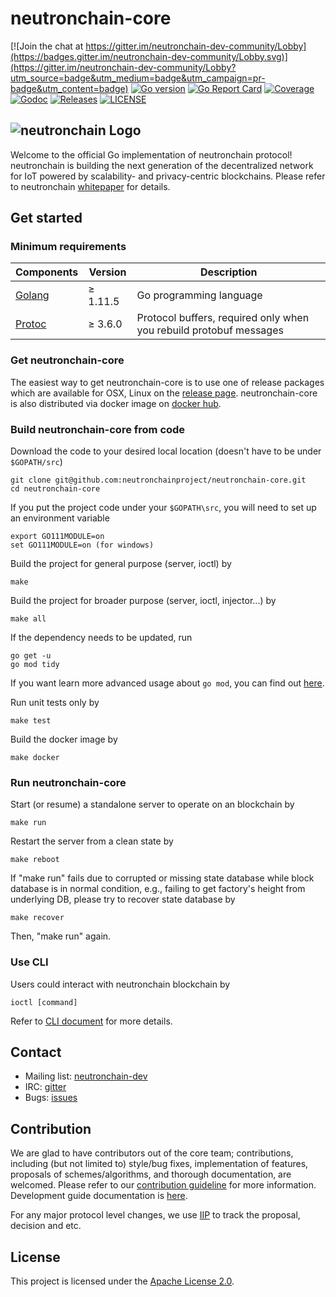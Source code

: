 # neutronchain-core

[![Join the chat at https://gitter.im/neutronchain-dev-community/Lobby](https://badges.gitter.im/neutronchain-dev-community/Lobby.svg)](https://gitter.im/neutronchain-dev-community/Lobby?utm_source=badge&utm_medium=badge&utm_campaign=pr-badge&utm_content=badge)
[![Go version](https://img.shields.io/badge/go-1.11.5-blue.svg)](https://github.com/moovweb/gvm)
[![Go Report Card](https://goreportcard.com/badge/github.com/neutronchainproject/neutronchain-core)](https://goreportcard.com/report/github.com/neutronchainproject/neutronchain-core)
[![Coverage](https://codecov.io/gh/neutronchainproject/neutronchain-core/branch/master/graph/badge.svg)](https://codecov.io/gh/neutronchainproject/neutronchain-core)
[![Godoc](http://img.shields.io/badge/go-documentation-blue.svg?style=flat-square)](https://godoc.org/github.com/neutronchainproject/neutronchain-core)
[![Releases](https://img.shields.io/github/release/neutronchainproject/neutronchain-core/all.svg?style=flat-square)](https://github.com/neutronchainproject/neutronchain-core/releases)
[![LICENSE](https://img.shields.io/badge/License-Apache%202.0-blue.svg)](LICENSE)

![neutronchain Logo](https://www.neutroncoin.io/ntclogo.png)
----

Welcome to the official Go implementation of neutronchain protocol! neutronchain is building the next generation of the decentralized 
network for IoT powered by scalability- and privacy-centric blockchains. Please refer to neutronchain
[whitepaper](https://neutronchain.io/academics) for details.

## Get started

### Minimum requirements

| Components | Version | Description |
|----------|-------------|-------------|
| [Golang](https://golang.org) | &ge; 1.11.5 | Go programming language |
| [Protoc](https://developers.google.com/protocol-buffers/) | &ge; 3.6.0 | Protocol buffers, required only when you rebuild protobuf messages |

### Get neutronchain-core

The easiest way to get neutronchain-core is to use one of release packages which are available for OSX, Linux on the 
[release page](https://github.com/neutronchainproject/neutronchain-core/releases). neutronchain-core is also distributed via docker image
on [docker hub](https://hub.docker.com/r/neutronchain/neutronchain-core).


### Build neutronchain-core from code

Download the code to your desired local location (doesn't have to be under `$GOPATH/src`)
```
git clone git@github.com:neutronchainproject/neutronchain-core.git
cd neutronchain-core
```

If you put the project code under your `$GOPATH\src`, you will need to set up an environment variable
```
export GO111MODULE=on
set GO111MODULE=on (for windows)
```

Build the project for general purpose (server, ioctl) by

```
make
```

Build the project for broader purpose (server, ioctl, injector...) by
```
make all 
```

If the dependency needs to be updated, run

```
go get -u
go mod tidy
```
If you want learn more advanced usage about `go mod`, you can find out [here](https://github.com/golang/go/wiki/Modules).

Run unit tests only by

```
make test
```

Build the docker image by

```
make docker
```

### Run neutronchain-core

Start (or resume) a standalone server to operate on an blockchain by

```
make run
```

Restart the server from a clean state by

```
make reboot
```

If "make run" fails due to corrupted or missing state database while block database is in normal condition, e.g.,
failing to get factory's height from underlying DB, please try to recover state database by

```
make recover
```

Then, "make run" again.

### Use CLI

Users could interact with neutronchain blockchain by

```
ioctl [command]
```

Refer to [CLI document](ioctl/README.md) for more details.

## Contact

- Mailing list: [neutronchain-dev](neutronchain-dev@neutronchain.io)
- IRC: [gitter](https://gitter.im/neutronchain-dev-community/Lobby)
- Bugs: [issues](https://github.com/neutronchainproject/neutronchain-core/issues)

## Contribution
We are glad to have contributors out of the core team; contributions, including (but not limited to) style/bug fixes,
implementation of features, proposals of schemes/algorithms, and thorough documentation, are welcomed. Please refer to
our [contribution guideline](CONTRIBUTING.md) for more
information. Development guide documentation is [here](https://github.com/neutronchainproject/neutronchain-core/wiki/Developers%27-Guide).

For any major protocol level changes, we use [IIP](https://github.com/neutronchainproject/iips) to track the proposal, decision
and etc.

## License
This project is licensed under the [Apache License 2.0](LICENSE).
